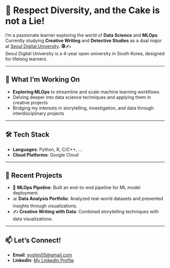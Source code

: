 # 🎂 Respect Diversity, and the Cake is not a Lie!

I’m a passionate learner exploring the world of **Data Science** and **MLOps**.  
Currently studying **Creative Writing** and **Detective Studies** as a dual major at [Seoul Digital University](https://www.sdu.ac.kr). 🕵️✍️  
Seoul Digital University is a 4-year open university in South Korea, designed for lifelong learners.

---

## 🌱 **What I’m Working On**
- **Exploring MLOps** to streamline and scale machine learning workflows
- Delving deeper into data science techniques and applying them in creative projects
- Bridging my interests in storytelling, investigation, and data through interdisciplinary projects

---

## 🛠️ **Tech Stack**
- **Languages**: Python, R, C/C++, ...
- **Cloud Platforms**: Google Cloud

---

## 🌟 **Recent Projects**
- 🚀 **MLOps Pipeline**: Built an end-to-end pipeline for ML model deployment.
- 📊 **Data Analysis Portfolio**: Analyzed real-world datasets and presented insights through visualizations.
- ✍️ **Creative Writing with Data**: Combined storytelling techniques with data visualizations.

---

## 📫 **Let’s Connect!**
- **Email**: [eyshin05@gmail.com](mailto:eyshin05@gmail.com)
- **LinkedIn**: [My LinkedIn Profile](https://linkedin.com/in/eyshin05)

